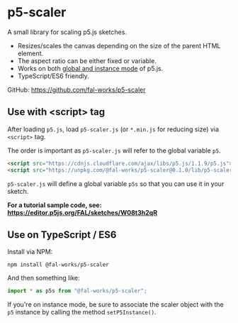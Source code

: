 # p5-scaler

A small library for scaling p5.js sketches.

- Resizes/scales the canvas depending on the size of the parent HTML element.  
- The aspect ratio can be either fixed or variable.
- Works on both [global and instance mode](https://github.com/processing/p5.js/wiki/Global-and-instance-mode) of p5.js.
- TypeScript/ES6 friendly.

GitHub: <https://github.com/fal-works/p5-scaler>


## Use with \<script\> tag

After loading `p5.js`, load `p5-scaler.js` (or `*.min.js` for reducing size) via `<script>` tag.

The order is important as `p5-scaler.js` will refer to the global variable `p5`.

```html
<script src="https://cdnjs.cloudflare.com/ajax/libs/p5.js/1.1.9/p5.js"></script>
<script src="https://unpkg.com/@fal-works/p5-scaler@0.1.0/lib/p5-scaler.js"></script>
```

`p5-scaler.js` will define a global variable `p5s` so that you can use it in your sketch.

**For a tutorial sample code, see: <https://editor.p5js.org/FAL/sketches/W08t3h2qR>**


## Use on TypeScript / ES6

Install via NPM:

```text
npm install @fal-works/p5-scaler
```

And then something like:

```js
import * as p5s from "@fal-works/p5-scaler";
```

If you're on instance mode, be sure to associate the scaler object with the `p5` instance by calling the method `setP5Instance()`.
